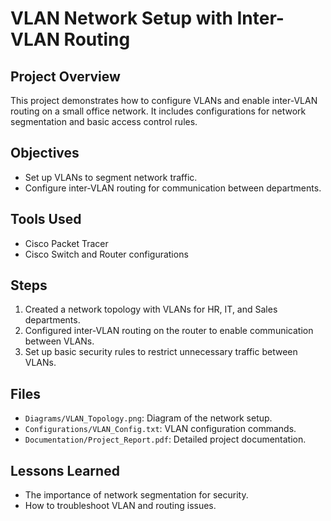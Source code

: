 # VLAN Network Setup with Inter-VLAN Routing

## Project Overview
This project demonstrates how to configure VLANs and enable inter-VLAN routing on a small office network. It includes configurations for network segmentation and basic access control rules.

## Objectives
- Set up VLANs to segment network traffic.
- Configure inter-VLAN routing for communication between departments.

## Tools Used
- Cisco Packet Tracer
- Cisco Switch and Router configurations

## Steps
1. Created a network topology with VLANs for HR, IT, and Sales departments.
2. Configured inter-VLAN routing on the router to enable communication between VLANs.
3. Set up basic security rules to restrict unnecessary traffic between VLANs.

## Files
- `Diagrams/VLAN_Topology.png`: Diagram of the network setup.
- `Configurations/VLAN_Config.txt`: VLAN configuration commands.
- `Documentation/Project_Report.pdf`: Detailed project documentation.

## Lessons Learned
- The importance of network segmentation for security.
- How to troubleshoot VLAN and routing issues.

